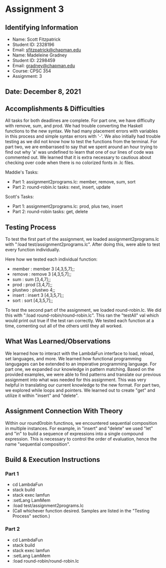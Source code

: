 # Assignment 3

## Identifying Information
* Name: Scott Fitzpatrick
* Student ID: 2328196
* Email: sfitzpatrick@chapman.edu
* Name: Madeleine Gradney
* Student ID: 2298459
* Email: gradney@chapman.edu
* Course: CPSC 354
* Assignment: 3

## Date: December 8, 2021

## Accomplishments & Difficulties
All tasks for both deadlines are complete. For part one, we have difficulty with remove, sum, and prod. We had trouble converting the Haskell functions to the new syntax. We had many placement errors with variables in this process and simple syntax errors with '-'. We also initially had trouble testing as we did not know how to test the functions from the terminal. For part two, we are embarrased to say that we spent around an hour trying to find out why 'a' was undefined to learn that one of our lines of code was commented out. We learned that it is extra necessary to cautious about checking over code when there is no colorized fonts in .lc files.

Maddie's Tasks:
* Part 1: assignment2programs.lc: member, remove, sum, sort
* Part 2: round-robin.lc tasks: next, insert, update

Scott's Tasks:
* Part 1: assignment2programs.lc: prod, plus two, insert
* Part 2: round-robin tasks: get, delete

## Testing Process
To test the first part of the assignment, we loaded assignment2programs.lc with ":load test/assignment2programs.lc". After doing this, were able to test every function individually.

Here how we tested each individual function:
* member  : member 3 [4,3,5,7];;
* remove  : remove 3 [4,3,5,7];;
* sum     : sum [3,4,7];;
* prod    : prod [3,4,7];;
* plustwo : plustwo 4;;
* insert  : insert 3 [4,3,5,7];;
* sort    : sort [4,3,5,7];;

To test the second part of the assignment, we loaded round-robin.lc. We did this with ":load round-robin/round-robin.lc". This ran the "testAll" val which would print out true if the test ran correctly. We tested each function at a time, comenting out all of the others until they all worked.

## What Was Learned/Observations
We learned how to interact with the LambdaFun interface to load, reload, set languages, and more. We learned how functional programming langugages can be extended to an imperative programming language. For part one, we expanded our knowledge in pattern matching. Based on the provided examples, we were able to find patterns and translate our previous assignment into what was needed for this assignment. This was very helpful in translating our current knowledge to the new format. For part two, we explored while loops and pointers. We learned out to create "get" and utilize it within "insert" and "delete". 

## Assignment Connection With Theory
Within our round0robin functinos, we encountered sequential composition in multiple instances. For example, in "insert" and "delete" we used "let" and "in" to build a sequence of expressions into a single compound expression. This is necessary to control the order of evaluation, hence the name "sequential composition". 

## Build & Execution Instructions
### Part 1
* cd LambdaFun
* stack build
* stack exec lamfun
* :setLang LamMem
* :load test/assignment2programs.lc
* (Call whichever function desired. Samples are listed in the "Testing Process" section.)

### Part 2
* cd LambdaFun
* stack build
* stack exec lamfun
* :setLang LamMem
* :load round-robin/round-robin.lc